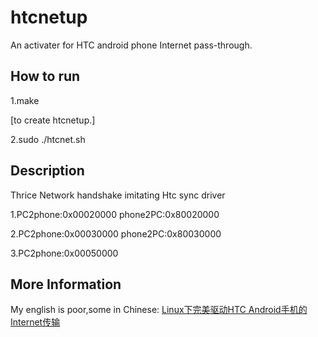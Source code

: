 htcnetup
================================================================
An activater for HTC android phone Internet pass-through.


How to run
--------------
1.make
  
[to create htcnetup.]

2.sudo ./htcnet.sh


	
Description
---------------
Thrice Network handshake imitating Htc sync driver

1.PC2phone:0x00020000	phone2PC:0x80020000

2.PC2phone:0x00030000	phone2PC:0x80030000

3.PC2phone:0x00050000	


More Information
-----------------
My english is poor,some in Chinese:
[Linux下完美驱动HTC Android手机的Internet传输](http://hi.baidu.com/qileilu/item/d2317d1f5e7b510fb98a1af2)